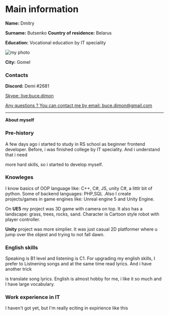 # Main information

**Name:** Dmitry

**Surname:** Butsenko
**Country of residence:** Belarus

**Education:** Vocational education by IT speciality

![my photo]("фоточки\DSC_6177.JPG")

**City:** Gomel
### Contacts

**Discord:** Demi \#2681

[Skype: live:buce.dimon](live:buce.dimon)


[Any questions ? You can contact me by email: buce.dimon@gmail.com](buce.dimon@gmail.com)

------------------------------------------------------------------------------------------------------------------------------------------------------------------

**About myself**

### Pre-history
A few days ago i started to study in RS school as beginner frontend developer. Before, i was finished college by IT speciality. And i understand that i need 

more hard skills, so i started to develop myself.

### Knowleges 
I know basics of OOP language like: C++, C#, JS, unity C#, a littlr bit of python. Some of backend languages: PHP,SQL .Also I create projects/games in game engines like: Unreal engine 5 and Unity Engine.

On **UE5** my project was 3D game with camera on top. It also has a landscape: grass, trees, rocks, sand. Character is Cartoon style robot with player controller.

**Unity** project was more simplier. It was just casual 2D platformer where u jump over the objest and trying to not fall dawn. 

### English skills
Speaking is B1 level and listening is C1. For upgrading my english skills, I prefer to Listnening songs and at the same time read lyrics. And i have another trick

is translate song lyrics. English is almost hobby for me, i like it so much and I have large vocabulary.

### Work experience in IT
I haven't got yet, but I'm really eciting in expirience like this
